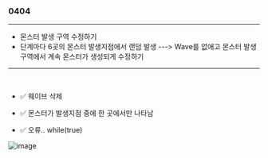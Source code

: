 ### 0404  
---  

- 몬스터 발생 구역 수정하기
 - 단계마다 6곳의 몬스터 발생지점에서 랜덤 발생  ---> Wave를 없애고 몬스터 발생구역에서 계속 몬스터가 생성되게 수정하기
---  
<br>  

- ✅ 웨이브 삭제 

- ✅ 몬스터가 발생지점 중에 한 곳에서만 나타남  

- ✅ 오류.. while(true) 


![image](https://github.com/s8st/20240320FinalProject/assets/153998744/c7d46a7c-7cf1-47bf-a969-ff3e1c9d8a19)


 
